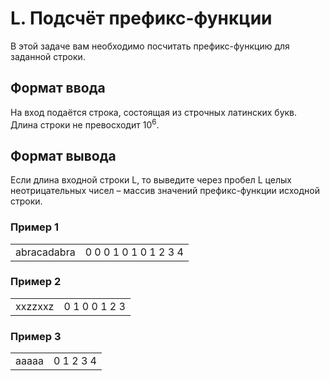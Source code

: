 # L. Подсчёт префикс-функции

В этой задаче вам необходимо посчитать префикс-функцию для заданной строки.

## Формат ввода

На вход подаётся строка, состоящая из строчных латинских букв. Длина строки не превосходит 10<sup>6</sup>.

## Формат вывода

Если длина входной строки L, то выведите через пробел L целых неотрицательных чисел – массив значений префикс-функции исходной строки.

### Пример 1

<table><tr>
<td>
abracadabra
</td>
<td>
0 0 0 1 0 1 0 1 2 3 4 
</td>
</tr></table>

### Пример 2

<table><tr>
<td>
xxzzxxz
</td>
<td>
0 1 0 0 1 2 3
</td>
</tr></table>

### Пример 3

<table><tr>
<td>
aaaaa
</td>
<td>
0 1 2 3 4 
</td>
</tr></table>
